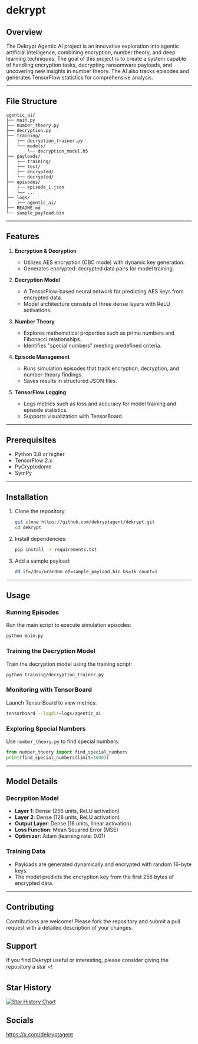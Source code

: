
# dekrypt

## Overview

The Dekrypt Agentic AI project is an innovative exploration into agentic artificial intelligence, combining encryption, number theory, and deep learning techniques. The goal of this project is to create a system capable of handling encryption tasks, decrypting ransomware payloads, and uncovering new insights in number theory. The AI also tracks episodes and generates TensorFlow statistics for comprehensive analysis.

---

## File Structure

```
agentic_ai/
├── main.py                
├── number_theory.py      
├── decryption.py          
├── training/
│   ├── decryption_trainer.py  
│   └── models/
│       └── decryption_model.h5 
├── payloads/
│   ├── training/          
│   ├── test/              
│   ├── encrypted/         
│   └── decrypted/         
├── episodes/
│   ├── episode_1.json     
│   └── ...                
├── logs/
│   ├── agentic_ai/        
├── README.md              
└── sample_payload.bin     
```

---

## Features

1. **Encryption & Decryption**
   - Utilizes AES encryption (CBC mode) with dynamic key generation.
   - Generates encrypted-decrypted data pairs for model training.

2. **Decryption Model**
   - A TensorFlow-based neural network for predicting AES keys from encrypted data.
   - Model architecture consists of three dense layers with ReLU activations.

3. **Number Theory**
   - Explores mathematical properties such as prime numbers and Fibonacci relationships.
   - Identifies "special numbers" meeting predefined criteria.

4. **Episode Management**
   - Runs simulation episodes that track encryption, decryption, and number-theory findings.
   - Saves results in structured JSON files.

5. **TensorFlow Logging**
   - Logs metrics such as loss and accuracy for model training and episode statistics.
   - Supports visualization with TensorBoard.

---

## Prerequisites

- Python 3.8 or higher
- TensorFlow 2.x
- PyCryptodome
- SymPy

---

## Installation

1. Clone the repository:
   ```bash
   git clone https://github.com/dekryptagent/dekrypt.git
   cd dekrypt
   ```

2. Install dependencies:
   ```bash
   pip install -r requirements.txt
   ```

3. Add a sample payload:
   ```bash
   dd if=/dev/urandom of=sample_payload.bin bs=1k count=1
   ```

---

## Usage

### Running Episodes
Run the main script to execute simulation episodes:
```bash
python main.py
```

### Training the Decryption Model
Train the decryption model using the training script:
```bash
python training/decryption_trainer.py
```

### Monitoring with TensorBoard
Launch TensorBoard to view metrics:
```bash
tensorboard --logdir=logs/agentic_ai
```

### Exploring Special Numbers
Use `number_theory.py` to find special numbers:
```python
from number_theory import find_special_numbers
print(find_special_numbers(limit=1000))
```

---

## Model Details

### Decryption Model
- **Layer 1**: Dense (256 units, ReLU activation)
- **Layer 2**: Dense (128 units, ReLU activation)
- **Output Layer**: Dense (16 units, linear activation)
- **Loss Function**: Mean Squared Error (MSE)
- **Optimizer**: Adam (learning rate: 0.01)

### Training Data
- Payloads are generated dynamically and encrypted with random 16-byte keys.
- The model predicts the encryption key from the first 256 bytes of encrypted data.

---

## Contributing

Contributions are welcome! Please fork the repository and submit a pull request with a detailed description of your changes.

## Support

If you find Dekrypt useful or interesting, please consider giving the repository a star ⭐!

## Star History

[![Star History Chart](https://api.star-history.com/svg?repos=dekryptagent/dekrypt&type=Date)](https://star-history.com/#dekryptagent/dekrypt&Date)

## Socials

https://x.com/dekryptagent
